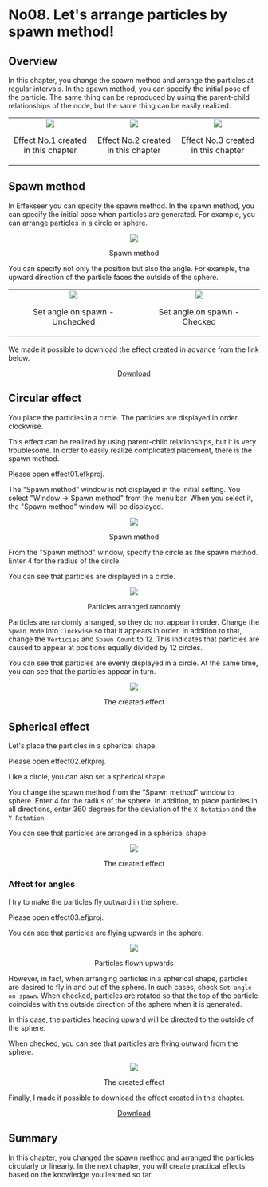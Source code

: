 ﻿# No08. Let's arrange particles by spawn method!

<div class="main">

## Overview

In this chapter, you change the spawn method and arrange the particles at regular intervals.
In the spawn method, you can specify the initial pose of the particle.
The same thing can be reproduced by using the parent-child relationships of the node, but the same thing can be easily realized.

<div align="center">
<table>
<tr>

<td>
<div align="center">
<img src="../../img/Tutorial/08_effect1.gif">
<p>Effect No.1 created in this chapter</p>
</div>
</td>

<td>
<div align="center">
<img src="../../img/Tutorial/08_effect2.gif">
<p>Effect No.2 created in this chapter</p>
</div>
</td>

<td>
<div align="center">
<img src="../../img/Tutorial/08_effect3.gif">
<p>Effect No.3 created in this chapter</p>
</div>
</td>

</tr>
</table>
</div>

## Spawn method

In Effekseer you can specify the spawn method.
In the spawn method, you can specify the initial pose when particles are generated.
For example, you can arrange particles in a circle or sphere.

<div align="center">
<img src="../../img/Tutorial/08_spawn_method.png">
<p>Spawn method</p>
</div>

You can specify not only the position but also the angle.
For example, the upward direction of the particle faces the outside of the sphere.

<div align="center">
<table>
<tr>

<td>
<div align="center">
<img src="../../img/Tutorial/08_affect_no_angle.png">
<p>Set angle on spawn - Unchecked</p>
</div>
</td>

<td>
<div align="center">
<img src="../../img/Tutorial/08_affect_angle.png">
<p>Set angle on spawn - Checked</p>
</div>
</td>

</tr>
</table>
</div>

<p>We made it possible to download the effect created in advance from the link below.</p>
<div align="center">
<p><a href = "../../Sample/08_01_Sample.zip">Download</a></p>
</div>

## Circular effect

You place the particles in a circle.
The particles are displayed in order clockwise.

This effect can be realized by using parent-child relationships, but it is very troublesome.
In order to easily realize complicated placement, there is the spawn method.

Please open effect01.efkproj.

The "Spawn method" window is not displayed in the initial setting.
You select "Window -> Spawn method" from the menu bar.
When you select it, the "Spawn method" window will be displayed.

<div align="center">
<img src="../../img/Tutorial/08_spawn_en.png">
<p>Spawn method</p>
</div>

From the "Spawn method" window, specify the circle as the spawn method.
Enter 4 for the radius of the circle.

You can see that particles are displayed in a circle.


<div align="center">
<img src="../../img/Tutorial/08_effect1_random.gif">
<p>Particles arranged randomly</p>
</div>

Particles are randomly arranged, so they do not appear in order.
Change the ```Spwan Mode``` into ```Clockwise``` so that it appears in order.
In addition to that, change the ```Verticies``` and ```Spawn Count``` to 12.
This indicates that particles are caused to appear at positions equally divided by 12 circles.

You can see that particles are evenly displayed in a circle.
At the same time, you can see that the particles appear in turn.

<div align="center">
<img src="../../img/Tutorial/08_effect1.gif">
<p>The created effect</p>
</div>

## Spherical effect

Let's place the particles in a spherical shape.

Please open effect02.efkproj.

Like a circle, you can also set a spherical shape.

You change the spawn method from the ”Spawn method" window to sphere.
Enter 4 for the radius of the sphere.
In addition, to place particles in all directions, enter 360 degrees for the deviation of the ```X Rotation``` and the ```Y Rotation```.

You can see that particles are arranged in a spherical shape.

<div align="center">
<img src="../../img/Tutorial/08_effect2.gif">
<p>The created effect</p>
</div>

### Affect for angles

I try to make the particles fly outward in the sphere.

Please open effect03.efjproj.

You can see that particles are flying upwards in the sphere.

<div align="center">
<img src="../../img/Tutorial/08_effect3_start.gif">
<p>Particles flown upwards</p>
</div>

However, in fact, when arranging particles in a spherical shape, particles are desired to fly in and out of the sphere.
In such cases, check ```Set angle on spawn```.
When checked, particles are rotated so that the top of the particle coincides with the outside direction of the sphere when it is generated.

In this case, the particles heading upward will be directed to the outside of the sphere.

When checked, you can see that particles are flying outward from the sphere.


<div align="center">
<img src="../../img/Tutorial/08_effect3.gif">
<p>The created effect</p>
</div>

Finally, I made it possible to download the effect created in this chapter.

<div align="center">
<a href = "../../Sample/08_02_Sample.zip">Download</a>
</div>

## Summary

In this chapter, you changed the spawn method and arranged the particles circularly or linearly.
In the next chapter, you will create practical effects based on the knowledge you learned so far.

</div>
